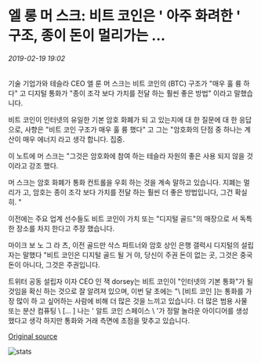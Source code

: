 # 엘 롱 머 스크: 비트 코인은 ' 아주 화려한 ' 구조, 종이 돈이 멀리가는 ...

###### 2019-02-19 19:02

기술 기업가와 테슬라 CEO 엘 룬 머 스크는 비트 코인의 (BTC) 구조가 "매우 훌 륭 하다" 고 디지털 통화가 "종이 조각 보다 가치를 전달 하는 훨씬 좋은 방법" 이라고 말했습니다.

비트 코인이 인터넷의 유일한 기본 암호 화폐가 되 고 있는지에 대 한 질문에 대 한 응답으로, 사향은 "비트 코인 구조가 매우 훌 륭 했다" 고 그는 "암호화의 단점 중 하나는 계산이 매우 에너지 라고 생각 합니다. 집중.

이 노트에 머 스크는 "그것은 암호화에 참여 하는 테슬라 자원의 좋은 사용 되지 않을 것 이라고 강조 했다.

머 스크는 암호 화폐가 통화 컨트롤을 우회 하는 것을 계속 말하고 있습니다. 지폐는 멀리가 고, 암호는 종이 조각 보다 가치를 전달 하는 훨씬 더 좋은 방법입니다, 그건 확실히. "

이전에는 주요 업계 선수들도 비트 코인이 가치 또는 "디지털 골드"의 매장으로 서 독특한 장소를 차지 한다고 주장 했습니다.

마이크 보 노 그 라 츠, 이전 골드만 삭스 파트너와 암호 상인 은행 갤럭시 디지털의 설립자는 말했다 "비트 코인은 디지털 골드 될 거 야, 당신이 주권 돈이 없는 곳, 그것은 중국 돈이 아니다, 그것은 주권입니다.

트위터 공동 설립자 이자 CEO 인 잭 dorsey는 비트 코인이 "인터넷의 기본 통화"가 될 것임을 확신 하는 것으로 잘 알려져 있으며, 이번 달 초에는 "\ [비트 코인 \]는 통화를 가장 많이 하 고 싶어하는 사람에 비해 더 많은 것을 느끼고 있습니다. 더 많은 범용 사물 또는 분산 컴퓨팅 \ [... \] 나는 ' 알트 코인 스페이스 \ '가 정말 놀라운 아이디어를 생성 했다고 생각 하지만 통화와 거래 측면에 초점을 맞추고 있습니다.

[Original source](https://cointelegraph.com/news/elon-musk-bitcoin-has-quite-brilliant-structure-paper-money-is-going-away)

![stats](https://c.statcounter.com/11760860/0/a89fa40b/1/ "stats")